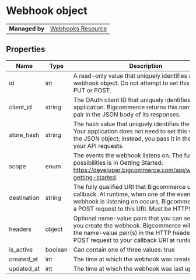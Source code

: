 # Webhook object

|||
|---|---|
| **Managed by** | [Webhooks Resource](/api/stores/v2/webhooks)

## Properties

| Name | Type | Description |
| --- | --- | --- |
| id | int | A read-only value that uniquely identifies a webhook object. Do not attempt to set this value in a PUT or POST. |
| client_id | string | The OAuth client ID that uniquely identifies your application. Bigcommerce returns this name-value pair in the JSON body of its responses. |
| store_hash | string | The hash value that uniquely identifies the store. Your application does not need to set this value via the JSON object; instead, you pass it in the path of your API requests. |
| scope | enum | The events the webhook listens on. The full list of possibilities is in Getting Started: https://developer.bigcommerce.com/api/webhooks-getting-started. |
| destination | string | The fully qualified URI that Bigcommerce uses as a callback. At runtime, when one of the events your webhook is listening on occurs, Bigcommerce sends a POST request to this URI. Must be HTTPS. |
| headers | object | Optional name-value pairs that you can set when you create the webhook. Bigcommerce will include the name-value pair(s) in the HTTP header of its POST request to your callback URI at runtime. |
| is_active | boolean | Can contain one of three values: true | false | <blank>. Default is no value, i.e., blank. If false, the webhook is inactive and will not send POST requests to the callback URI if an event occurs. If true, the webhook is active. |
| created_at | int | The time at which the webhook was created |
| updated_at | int | The time at which the webhook was last updated |
